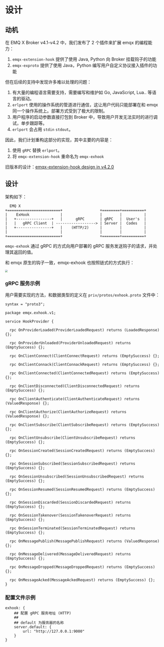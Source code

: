 # 设计

## 动机

在 EMQ X Broker v4.1-v4.2 中，我们发布了 2 个插件来扩展 emqx 的编程能力：

1. `emqx-extension-hook` 提供了使用 Java, Python 向 Broker 挂载钩子的功能
2. `emqx-exproto` 提供了使用 Java，Python 编写用户自定义协议接入插件的功能

但在后续的支持中发现许多难以处理的问题：

1. 有大量的编程语言需要支持，需要编写和维护如 Go, JavaScript, Lua.. 等语言的驱动。
2. `erlport` 使用的操作系统的管道进行通信，这让用户代码只能部署在和 emqx 同一个操作系统上。部署方式受到了极大的限制。
3. 用户程序的启动参数直接打包到 Broker 中，导致用户开发无法实时的进行调试，单步跟踪等。
4. `erlport` 会占用 `stdin` `stdout`。

因此，我们计划重构这部分的实现，其中主要的内容是：
1. 使用 `gRPC` 替换 `erlport`。
2. 将 `emqx-extension-hook` 重命名为 `emqx-exhook`


旧版本的设计：[emqx-extension-hook design in v4.2.0](https://github.com/emqx/emqx-exhook/blob/v4.2.0/docs/design.md)

## 设计

架构如下：

```
  EMQ X
+========================+                 +========+==========+
|    ExHook              |                 |        |          |
|   +----------------+   |      gRPC       | gRPC   |  User's  |
|   |   gRPC Client  | ------------------> | Server |  Codes   |
|   +----------------+   |    (HTTP/2)     |        |          |
|                        |                 |        |          |
+========================+                 +========+==========+
```

`emqx-exhook` 通过 gRPC 的方式向用户部署的 gRPC 服务发送钩子的请求，并处理其返回的值。


和 emqx 原生的钩子一致，emqx-exhook 也按照链式的方式执行：

<img src="https://docs.emqx.net/broker/latest/cn/advanced/assets/chain_of_responsiblity.png" style="zoom:50%;" />

### gRPC 服务示例

用户需要实现的方法，和数据类型的定义在 `priv/protos/exhook.proto` 文件中：

```protobuff
syntax = "proto3";

package emqx.exhook.v1;

service HookProvider {

  rpc OnProviderLoaded(ProviderLoadedRequest) returns (LoadedResponse) {};

  rpc OnProviderUnloaded(ProviderUnloadedRequest) returns (EmptySuccess) {};

  rpc OnClientConnect(ClientConnectRequest) returns (EmptySuccess) {};

  rpc OnClientConnack(ClientConnackRequest) returns (EmptySuccess) {};

  rpc OnClientConnected(ClientConnectedRequest) returns (EmptySuccess) {};

  rpc OnClientDisconnected(ClientDisconnectedRequest) returns (EmptySuccess) {};

  rpc OnClientAuthenticate(ClientAuthenticateRequest) returns (ValuedResponse) {};

  rpc OnClientAuthorize(ClientAuthorizeRequest) returns (ValuedResponse) {};

  rpc OnClientSubscribe(ClientSubscribeRequest) returns (EmptySuccess) {};

  rpc OnClientUnsubscribe(ClientUnsubscribeRequest) returns (EmptySuccess) {};

  rpc OnSessionCreated(SessionCreatedRequest) returns (EmptySuccess) {};

  rpc OnSessionSubscribed(SessionSubscribedRequest) returns (EmptySuccess) {};

  rpc OnSessionUnsubscribed(SessionUnsubscribedRequest) returns (EmptySuccess) {};

  rpc OnSessionResumed(SessionResumedRequest) returns (EmptySuccess) {};

  rpc OnSessionDiscarded(SessionDiscardedRequest) returns (EmptySuccess) {};

  rpc OnSessionTakenover(SessionTakenoverRequest) returns (EmptySuccess) {};

  rpc OnSessionTerminated(SessionTerminatedRequest) returns (EmptySuccess) {};

  rpc OnMessagePublish(MessagePublishRequest) returns (ValuedResponse) {};

  rpc OnMessageDelivered(MessageDeliveredRequest) returns (EmptySuccess) {};

  rpc OnMessageDropped(MessageDroppedRequest) returns (EmptySuccess) {};

  rpc OnMessageAcked(MessageAckedRequest) returns (EmptySuccess) {};
}
```

### 配置文件示例

```
exhook: {
    ## 配置 gRPC 服务地址 (HTTP)
    ##
    ## default 为服务器的名称
    server.default: {
        url: "http://127.0.0.1:9000"
    }
}
```
